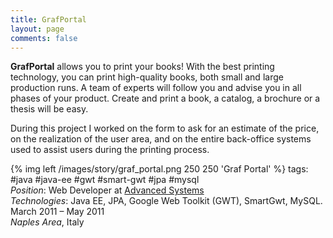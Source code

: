 ```yaml
---
title: GrafPortal
layout: page
comments: false
---
```

**GrafPortal** allows you to print your books! With the best printing technology, you can print high-quality books, both small and large production runs. A team of experts will follow you and advise you in all phases of your product. Create and print a book, a catalog, a brochure or a thesis will be easy.

During this project I worked on the form to ask for an estimate of the price, on the realization of the user area, and on the entire back-office systems used to assist users during the printing process.

{% img left /images/story/graf_portal.png 250 250 'Graf Portal' %}
tags: #java #java-ee #gwt #smart-gwt #jpa #mysql  
_Position_: Web Developer at [Advanced Systems](http://www.advancedsystems.it/ "Advanced Systems")  
_Technologies_: Java EE, JPA, Google Web Toolkit (GWT), SmartGwt, MySQL.  
March 2011 – May 2011  
_Naples Area_, Italy

